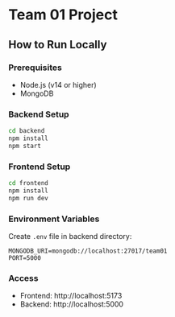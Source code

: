 # Team 01 Project

## How to Run Locally

### Prerequisites
- Node.js (v14 or higher)
- MongoDB

### Backend Setup
```bash
cd backend
npm install
npm start
```

### Frontend Setup
```bash
cd frontend
npm install
npm run dev
```

### Environment Variables
Create `.env` file in backend directory:
```
MONGODB_URI=mongodb://localhost:27017/team01
PORT=5000
```

### Access
- Frontend: http://localhost:5173
- Backend: http://localhost:5000
